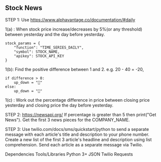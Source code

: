 ## Stock News


STEP 1: Use https://www.alphavantage.co/documentation/#daily

1(a) : When stock price increase/decreases by 5%(or any threshold) between yesterday and the day before yesterday.


```
stock_params = {
    "function": "TIME_SERIES_DAILY",
    "symbol": STOCK_NAME,
    "apikey": STOCK_API_KEY
}
```

1(b): Find the positive difference between 1 and 2. e.g. 20 - 40 = -20, 
```
if difference > 0:
    up_down = "🔺"
else:
    up_down = "🔻"
```

1(c) : Work out the percentage difference in price between closing price yesterday and closing price the day before yesterday.

STEP 2: https://newsapi.org/
If percentage is greater than 5 then print("Get News").
Get the first 3 news pieces for the COMPANY_NAME.



STEP 3: Use twilio.com/docs/sms/quickstart/python to send a separate message with each article's title and description to your phone number.
Create a new list of the first 3 article's headline and description using list comprehension.
Send each article as a separate message via Twilio.

Dependencies Tools/Libraries
Python 3+
JSON
Twilio
Requests
